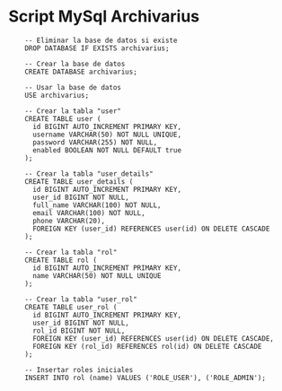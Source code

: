 # Script MySql Archivarius
        
        -- Eliminar la base de datos si existe
        DROP DATABASE IF EXISTS archivarius;
        
        -- Crear la base de datos
        CREATE DATABASE archivarius;
        
        -- Usar la base de datos
        USE archivarius;
        
        -- Crear la tabla "user"
        CREATE TABLE user (
          id BIGINT AUTO_INCREMENT PRIMARY KEY,
          username VARCHAR(50) NOT NULL UNIQUE,
          password VARCHAR(255) NOT NULL,
          enabled BOOLEAN NOT NULL DEFAULT true
        );
        
        -- Crear la tabla "user_details"
        CREATE TABLE user_details (
          id BIGINT AUTO_INCREMENT PRIMARY KEY,
          user_id BIGINT NOT NULL,
          full_name VARCHAR(100) NOT NULL,
          email VARCHAR(100) NOT NULL,
          phone VARCHAR(20),
          FOREIGN KEY (user_id) REFERENCES user(id) ON DELETE CASCADE
        );
        
        -- Crear la tabla "rol"
        CREATE TABLE rol (
          id BIGINT AUTO_INCREMENT PRIMARY KEY,
          name VARCHAR(50) NOT NULL UNIQUE
        );
        
        -- Crear la tabla "user_rol"
        CREATE TABLE user_rol (
          id BIGINT AUTO_INCREMENT PRIMARY KEY,
          user_id BIGINT NOT NULL,
          rol_id BIGINT NOT NULL,
          FOREIGN KEY (user_id) REFERENCES user(id) ON DELETE CASCADE,
          FOREIGN KEY (rol_id) REFERENCES rol(id) ON DELETE CASCADE
        );
        
        -- Insertar roles iniciales 
        INSERT INTO rol (name) VALUES ('ROLE_USER'), ('ROLE_ADMIN');
